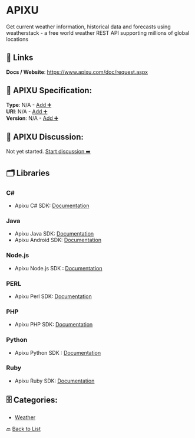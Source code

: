 # APIXU

Get current weather information, historical data and forecasts using weatherstack - a free world weather REST API supporting millions of global locations

##  🔗 Links
**Docs / Website**: https://www.apixu.com/doc/request.aspx

## 🧬 APIXU Specification:
**Type**: N/A - [Add ➕](https://github.com/apis-list/apis-list/edit/main/apis.yaml#188)  
**URI**: N/A - [Add ➕](https://github.com/apis-list/apis-list/edit/main/apis.yaml#188)  
**Version**: N/A - [Add ➕](https://github.com/apis-list/apis-list/edit/main/apis.yaml#188)

## 💬 APIXU Discussion:
Not yet started. [Start discussion ➡️](https://github.com/apis-list/apis-list/discussions/new)

## 🗂️ Libraries
### C#
- Apixu C# SDK: [Documentation](https://github.com/apixu/apixu-csharp)
### Java
- Apixu Java SDK: [Documentation](https://github.com/apixu/apixu-java)
- Apixu Android SDK: [Documentation](https://github.com/apixu/apixu-android)
### Node.js
- Apixu Node.js SDK : [Documentation](https://github.com/apixu/apixu-nodejs)
### PERL
- Apixu Perl SDK: [Documentation](https://github.com/apixu/apixu-perl)
### PHP
- Apixu PHP SDK: [Documentation](https://github.com/apixu/apixu-php)
### Python
- Apixu Python SDK : [Documentation](https://github.com/apixu/apixu-python)
### Ruby
- Apixu Ruby SDK: [Documentation](https://github.com/apixu/apixu-ruby)


## 🗄️ Categories:
- [Weather](https://github.com/apis-list/apis-list#weather-)

🔙  [Back to List](https://github.com/apis-list/apis-list)
